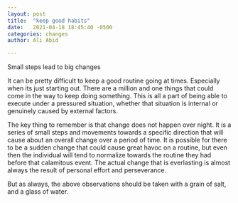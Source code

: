 ```yaml
---
layout: post
title:  "keep good habits"
date:   2021-04-18 18:45:40 -0500
categories: changes
author: Ali Abid

---
```



Small steps lead to big changes
<!-- excerpt-end -->

It can be pretty difficult to keep a good routine going at times.  Especially when its just starting out.  There are a million and one things that could come in the way to keep doing something.  This is all a part of being able to execute under a pressured situation, whether that situation is internal or genuinely caused by external factors.  

The key thing to remember is that change does not happen over night.  It is a series of small steps and movements towards a specific direction that will cause about an overall change over a period of time.  It is possible for there to be a sudden change that could cause great havoc on a routine, but even then the individual will tend to normalize towards the routine they had before that calamitous event.  The actual change that is everlasting is almost always the result of personal effort and perseverance.

But as always, the above observations should be taken with a grain of salt, and a glass of water.
